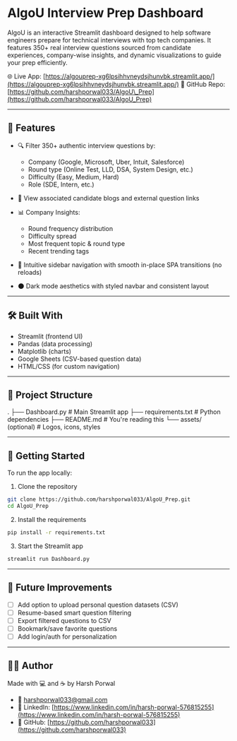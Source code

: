 # AlgoU Interview Prep Dashboard

AlgoU is an interactive Streamlit dashboard designed to help software engineers prepare for technical interviews with top tech companies. It features 350+ real interview questions sourced from candidate experiences, company-wise insights, and dynamic visualizations to guide your prep efficiently.

🌐 Live App: [https://algouprep-xg6lpsihhvneydsjhunvbk.streamlit.app/](https://algouprep-xg6lpsihhvneydsjhunvbk.streamlit.app/)
📁 GitHub Repo: [https://github.com/harshporwal033/AlgoU\_Prep](https://github.com/harshporwal033/AlgoU_Prep)

---

## 🧠 Features

* 🔍 Filter 350+ authentic interview questions by:

  * Company (Google, Microsoft, Uber, Intuit, Salesforce)
  * Round type (Online Test, LLD, DSA, System Design, etc.)
  * Difficulty (Easy, Medium, Hard)
  * Role (SDE, Intern, etc.)
* 📄 View associated candidate blogs and external question links
* 📊 Company Insights:

  * Round frequency distribution
  * Difficulty spread
  * Most frequent topic & round type
  * Recent trending tags
* 🧭 Intuitive sidebar navigation with smooth in-place SPA transitions (no reloads)
* 🌑 Dark mode aesthetics with styled navbar and consistent layout

---

## 🛠️ Built With

* Streamlit (frontend UI)
* Pandas (data processing)
* Matplotlib (charts)
* Google Sheets (CSV-based question data)
* HTML/CSS (for custom navigation)

---

## 📁 Project Structure

.
├── Dashboard.py              # Main Streamlit app
├── requirements.txt          # Python dependencies
├── README.md                 # You're reading this
└── assets/ (optional)        # Logos, icons, styles

---

## 🚀 Getting Started

To run the app locally:

1. Clone the repository

```bash
git clone https://github.com/harshporwal033/AlgoU_Prep.git
cd AlgoU_Prep
```

2. Install the requirements

```bash
pip install -r requirements.txt
```

3. Start the Streamlit app

```bash
streamlit run Dashboard.py
```

---

## 📌 Future Improvements

* [ ] Add option to upload personal question datasets (CSV)
* [ ] Resume-based smart question filtering
* [ ] Export filtered questions to CSV
* [ ] Bookmark/save favorite questions
* [ ] Add login/auth for personalization

---

## 👨‍💻 Author

Made with 💻 and ☕ by Harsh Porwal

* 📧 [harshporwal033@gmail.com](mailto:harshporwal033@gmail.com)
* 🔗 LinkedIn: [https://www.linkedin.com/in/harsh-porwal-576815255](https://www.linkedin.com/in/harsh-porwal-576815255)
* 🐙 GitHub: [https://github.com/harshporwal033](https://github.com/harshporwal033)

